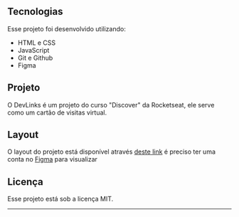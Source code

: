 ## Tecnologias

Esse projeto foi desenvolvido utilizando:
- HTML e CSS
- JavaScript
- Git e Github
- Figma

## Projeto
O DevLinks é um projeto do curso "Discover" da Rocketseat, ele serve como um cartão de visitas virtual. 

## Layout

O layout do projeto está disponível através [deste link](https://www.figma.com/community/file/1187422022288947321) é preciso ter uma conta no [Figma](https://figma.com) para visualizar
## Licença

Esse projeto está sob a licença MIT.

--- 


